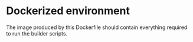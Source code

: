 # Dockerized environment

The image produced by this Dockerfile should contain everything required to run the builder scripts.

